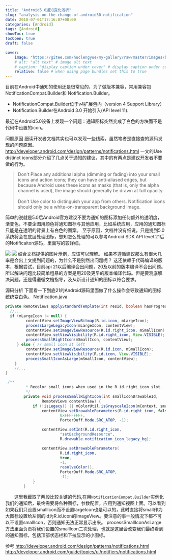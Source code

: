 ```yaml
---
title: "Android5.0通知变化浅析"
slug: "analysis-on-the-change-of-android50-notification"
date: 2018-07-01T17:16:07+08:00
categories: [Android]
tags: [Android]
showToc: true
TocOpen: true
draft: false

cover: 
    image: "https://gitee.com/huclengyue/my-gallery/raw/master/images/blog/1646726808019e559e8f7eacfb8d1c656b17d057be.png"
    # alt: "alt text" # image alt text
    # caption: "display caption under cover" # display caption under cover
    relative: false # when using page bundles set this to true
---
```

                
目前在Android中通知的使用还是很常见的，为了做版本兼容，常用兼容包NotificationCompat.Builder和 Notification.Builder。

- NotificationCompat.Builder位于v4扩展包内（version 4 Support Library）
- Notification.Builder在Android 3.0 开始引入(API level 11).

最近在Android5.0设备上发现一个问题：通知图标突然变成了白色的方块而不是代码中设置的icon。

问题原因
细读开发者文档其实也可以发现一些线索，虽然笔者是直接查的源码发现的问题原因。http://developer.android.com/design/patterns/notifications.html 一文的Use distinct icons部分介绍了几点关于通知的建议，其中的有两点是建议开发者不要做的行为。
>Don't Place any additional alpha (dimming or fading) into your small icons and action icons; they can have anti-aliased edges, but because Android uses these icons as masks (that is, only the alpha channel is used), the image should generally be drawn at full opacity.<br><br>
>Don't Use color to distinguish your app from others. Notification icons should only be a white-on-transparent background image.

简单的说就是5.0后Android官方建议不要为通知的图标添加任何额外的透明度，渐变色，不要企图用颜色将通知图标与其他应用，比如系统应用，应用的通知图标只能是在透明的背景上有白色的图案。
至于原因，文档并没有细说，只是提到5.0系统将会在底层处理图标，想知怎么处理的可以参考Android SDK API level 21后的Notificaiton源码，里面写的较详细。

![](https://gitee.com/huclengyue/my-gallery/raw/master/images/blog/1646726808019e559e8f7eacfb8d1c656b17d057be.png)
![](https://gitee.com/huclengyue/my-gallery/raw/master/images/blog/16467268088273fecae50459b0568fffeb9db9c21b.png)
结合文档提供的图片示例，应该可以理解。
如果不遵循建议那么有很大几率是会出上文提到问题的，为什么不是别然出问题呢？
这还依赖于代码编译的版本，根据尝试，目前api 21以后编译会出问题，20及以前的版本编译不会出问题。所以解决问题比较简单粗暴的方案是用20及更早的版本编译代码。但是要测底解决问题，还是得遵循文档指导，及从新设计通知的图标以符合要求。

源码分析
下面看一下到底21的Android源码里面做了什么操作会导致通知的图标统统变白色。
Notification.java

```java
private RemoteViews applyStandardTemplate(int resId, boolean hasProgress) {
  //...
  if (mLargeIcon != null) {
         contentView.setImageViewBitmap(R.id.icon, mLargeIcon);
         processLargeLegacyIcon(mLargeIcon, contentView);
         contentView.setImageViewResource(R.id.right_icon, mSmallIcon);
         contentView.setViewVisibility(R.id.right_icon, View.VISIBLE);
         processSmallRightIcon(mSmallIcon, contentView);
     } else { // small icon at left
         contentView.setImageViewResource(R.id.icon, mSmallIcon);
         contentView.setViewVisibility(R.id.icon, View.VISIBLE);
         processSmallIconAsLarge(mSmallIcon, contentView);
    }
    //...
}

 /**
         * Recolor small icons when used in the R.id.right_icon slot.
         */
        private void processSmallRightIcon(int smallIconDrawableId,
                RemoteViews contentView) {
            if (!isLegacy() || mColorUtil.isGrayscaleIcon(mContext, smallIconDrawableId)) {
                contentView.setDrawableParameters(R.id.right_icon, false, -1,
                        0xFFFFFFFF,
                        PorterDuff.Mode.SRC_ATOP, -1);

                contentView.setInt(R.id.right_icon,
                        "setBackgroundResource",
                        R.drawable.notification_icon_legacy_bg);

                contentView.setDrawableParameters(
                        R.id.right_icon,
                        true,
                        -1,
                        resolveColor(),
                        PorterDuff.Mode.SRC_ATOP,
                        -1);
            }
        }
```
　　这里我截取了两段比较关键的代码,在用`NotificationCompat.Builder`实例化我们的通知后，最终需要将各种图标，参数配置，应用到通知视图上面。可以看到如果我们只设置smallIcon而不设置largeIcon也是可以的，此时直接将small作为大图标设置给左侧的id为R.id.icon的ImageView。要注意的事一般情况下都不可以不设置smallIcon，否则通知无法正常显示出来。
processSmallIconAsLarge方法里面负责将我们设置的smallIcon二次处理，也就是这里会改变我们最终看到的通知图标，包括顶部状态栏和下拉显示的小图标。

参考
http://developer.android.com/design/patterns/notifications.html
http://developer.android.com/guide/topics/ui/notifiers/notifications.html